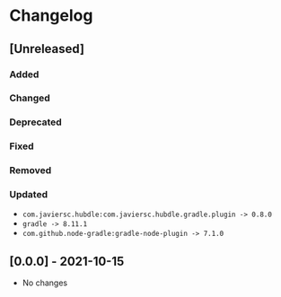 # Changelog

## [Unreleased]

### Added

### Changed

### Deprecated

### Fixed

### Removed

### Updated

- `com.javiersc.hubdle:com.javiersc.hubdle.gradle.plugin -> 0.8.0`
- `gradle -> 8.11.1`
- `com.github.node-gradle:gradle-node-plugin -> 7.1.0`

## [0.0.0] - 2021-10-15

- No changes
